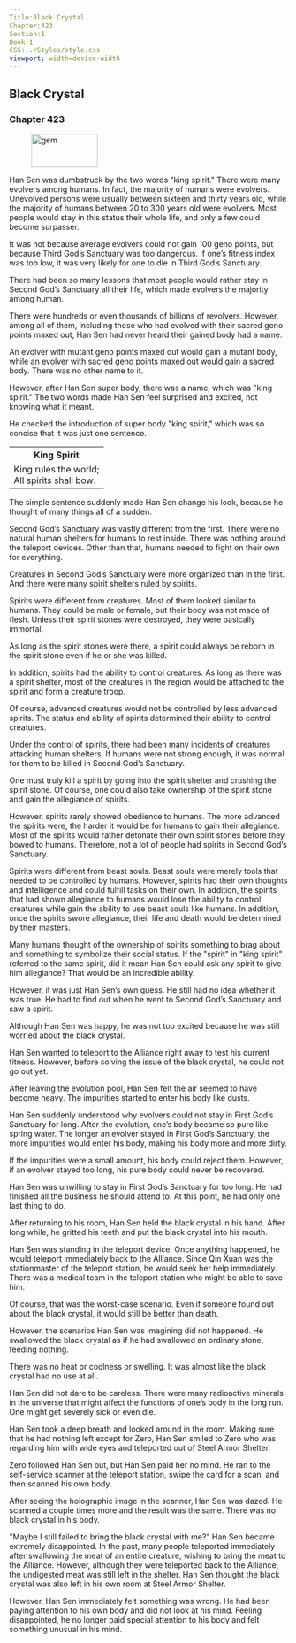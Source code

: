 ```yaml
---
Title:Black Crystal
Chapter:423
Section:1
Book:1
CSS:../Styles/style.css
viewport: width=device-width
---
```


## Black Crystal
### Chapter 423

<figure>
	<img src="../Images/gem.gif" alt="gem" id="gem" width="120" height="60" />
</figure>



Han Sen was dumbstruck by the two words "king spirit." There were many evolvers among humans. In fact, the majority of humans were evolvers. Unevolved persons were usually between sixteen and thirty years old, while the majority of humans between 20 to 300 years old were evolvers. Most people would stay in this status their whole life, and only a few could become surpasser.

It was not because average evolvers could not gain 100 geno points, but because Third God’s Sanctuary was too dangerous. If one’s fitness index was too low, it was very likely for one to die in Third God’s Sanctuary.

There had been so many lessons that most people would rather stay in Second God’s Sanctuary all their life, which made evolvers the majority among human.

There were hundreds or even thousands of billions of revolvers. However, among all of them, including those who had evolved with their sacred geno points maxed out, Han Sen had never heard their gained body had a name.

An evolver with mutant geno points maxed out would gain a mutant body, while an evolver with sacred geno points maxed out would gain a sacred body. There was no other name to it.

However, after Han Sen super body, there was a name, which was "king spirit." The two words made Han Sen feel surprised and excited, not knowing what it meant.

He checked the introduction of super body "king spirit," which was so concise that it was just one sentence.

<div class="tables">
    <table class="beast">
        <tr>
            <th>King Spirit</th>
        </tr><tr>
            <td>King rules the world;<br>
                <span>All spirits shall bow.</span>
            </td>
        </tr>
    </table>
    <!--King spirit: king rules the world; all spirits shall bow.-->
</div>

The simple sentence suddenly made Han Sen change his look, because he thought of many things all of a sudden.

Second God’s Sanctuary was vastly different from the first. There were no natural human shelters for humans to rest inside. There was nothing around the teleport devices. Other than that, humans needed to fight on their own for everything.

Creatures in Second God’s Sanctuary were more organized than in the first. And there were many spirit shelters ruled by spirits.

Spirits were different from creatures. Most of them looked similar to humans. They could be male or female, but their body was not made of flesh. Unless their spirit stones were destroyed, they were basically immortal.

As long as the spirit stones were there, a spirit could always be reborn in the spirit stone even if he or she was killed.

In addition, spirits had the ability to control creatures. As long as there was a spirit shelter, most of the creatures in the region would be attached to the spirit and form a creature troop.

Of course, advanced creatures would not be controlled by less advanced spirits. The status and ability of spirits determined their ability to control creatures.

Under the control of spirits, there had been many incidents of creatures attacking human shelters. If humans were not strong enough, it was normal for them to be killed in Second God’s Sanctuary.

One must truly kill a spirit by going into the spirit shelter and crushing the spirit stone. Of course, one could also take ownership of the spirit stone and gain the allegiance of spirits.

However, spirits rarely showed obedience to humans. The more advanced the spirits were, the harder it would be for humans to gain their allegiance. Most of the spirits would rather detonate their own spirit stones before they bowed to humans. Therefore, not a lot of people had spirits in Second God’s Sanctuary.

Spirits were different from beast souls. Beast souls were merely tools that needed to be controlled by humans. However, spirits had their own thoughts and intelligence and could fulfill tasks on their own. In addition, the spirits that had shown allegiance to humans would lose the ability to control creatures while gain the ability to use beast souls like humans. In addition, once the spirits swore allegiance, their life and death would be determined by their masters.

Many humans thought of the ownership of spirits something to brag about and something to symbolize their social status. If the "spirit" in "king spirit" referred to the same spirit, did it mean Han Sen could ask any spirit to give him allegiance? That would be an incredible ability.

However, it was just Han Sen’s own guess. He still had no idea whether it was true. He had to find out when he went to Second God’s Sanctuary and saw a spirit.

Although Han Sen was happy, he was not too excited because he was still worried about the black crystal.

Han Sen wanted to teleport to the Alliance right away to test his current fitness. However, before solving the issue of the black crystal, he could not go out yet.

After leaving the evolution pool, Han Sen felt the air seemed to have become heavy. The impurities started to enter his body like dusts.

Han Sen suddenly understood why evolvers could not stay in First God’s Sanctuary for long. After the evolution, one’s body became so pure like spring water. The longer an evolver stayed in First God’s Sanctuary, the more impurities would enter his body, making his body more and more dirty.

If the impurities were a small amount, his body could reject them. However, if an evolver stayed too long, his pure body could never be recovered.

Han Sen was unwilling to stay in First God’s Sanctuary for too long. He had finished all the business he should attend to. At this point, he had only one last thing to do.

After returning to his room, Han Sen held the black crystal in his hand. After long while, he gritted his teeth and put the black crystal into his mouth.

Han Sen was standing in the teleport device. Once anything happened, he would teleport immediately back to the Alliance. Since Qin Xuan was the stationmaster of the teleport station, he would seek her help immediately. There was a medical team in the teleport station who might be able to save him.

Of course, that was the worst-case scenario. Even if someone found out about the black crystal, it would still be better than death.

However, the scenarios Han Sen was imagining did not happened. He swallowed the black crystal as if he had swallowed an ordinary stone, feeding nothing.

There was no heat or coolness or swelling. It was almost like the black crystal had no use at all.

Han Sen did not dare to be careless. There were many radioactive minerals in the universe that might affect the functions of one’s body in the long run. One might get severely sick or even die.

Han Sen took a deep breath and looked around in the room. Making sure that he had nothing left except for Zero, Han Sen smiled to Zero who was regarding him with wide eyes and teleported out of Steel Armor Shelter.

Zero followed Han Sen out, but Han Sen paid her no mind. He ran to the self-service scanner at the teleport station, swipe the card for a scan, and then scanned his own body.

After seeing the holographic image in the scanner, Han Sen was dazed. He scanned a couple times more and the result was the same. There was no black crystal in his body.

"Maybe I still failed to bring the black crystal with me?" Han Sen became extremely disappointed. In the past, many people teleported immediately after swallowing the meat of an entire creature, wishing to bring the meat to the Alliance. However, although they were teleported back to the Alliance, the undigested meat was still left in the shelter. Han Sen thought the black crystal was also left in his own room at Steel Armor Shelter.

However, Han Sen immediately felt something was wrong. He had been paying attention to his own body and did not look at his mind. Feeling disappointed, he no longer paid special attention to his body and felt something unusual in his mind.